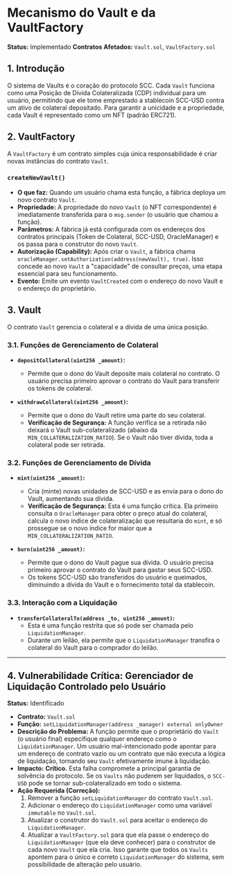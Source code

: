# Mecanismo do Vault e da VaultFactory

**Status:** Implementado
**Contratos Afetados:** `Vault.sol`, `VaultFactory.sol`

## 1. Introdução

O sistema de Vaults é o coração do protocolo SCC. Cada `Vault` funciona como uma Posição de Dívida Colateralizada (CDP) individual para um usuário, permitindo que ele tome emprestado a stablecoin SCC-USD contra um ativo de colateral depositado. Para garantir a unicidade e a propriedade, cada Vault é representado como um NFT (padrão ERC721).

## 2. VaultFactory

A `VaultFactory` é um contrato simples cuja única responsabilidade é criar novas instâncias do contrato `Vault`.

### `createNewVault()`

- **O que faz:** Quando um usuário chama esta função, a fábrica deploya um novo contrato `Vault`.
- **Propriedade:** A propriedade do novo `Vault` (o NFT correspondente) é imediatamente transferida para o `msg.sender` (o usuário que chamou a função).
- **Parâmetros:** A fábrica já está configurada com os endereços dos contratos principais (Token de Colateral, SCC-USD, OracleManager) e os passa para o construtor do novo `Vault`.
- **Autorização (Capability):** Após criar o `Vault`, a fábrica chama `oracleManager.setAuthorization(address(newVault), true)`. Isso concede ao novo `Vault` a "capacidade" de consultar preços, uma etapa essencial para seu funcionamento.
- **Evento:** Emite um evento `VaultCreated` com o endereço do novo Vault e o endereço do proprietário.

## 3. Vault

O contrato `Vault` gerencia o colateral e a dívida de uma única posição.

### 3.1. Funções de Gerenciamento de Colateral

- **`depositCollateral(uint256 _amount)`:**
  - Permite que o dono do Vault deposite mais colateral no contrato. O usuário precisa primeiro aprovar o contrato do Vault para transferir os tokens de colateral.

- **`withdrawCollateral(uint256 _amount)`:**
  - Permite que o dono do Vault retire uma parte do seu colateral. 
  - **Verificação de Segurança:** A função verifica se a retirada não deixará o Vault sub-colateralizado (abaixo da `MIN_COLLATERALIZATION_RATIO`). Se o Vault não tiver dívida, toda a colateral pode ser retirada.

### 3.2. Funções de Gerenciamento de Dívida

- **`mint(uint256 _amount)`:**
  - Cria (minte) novas unidades de SCC-USD e as envia para o dono do Vault, aumentando sua dívida.
  - **Verificação de Segurança:** Esta é uma função crítica. Ela primeiro consulta o `OracleManager` para obter o preço atual do colateral, calcula o novo índice de colateralização que resultaria do `mint`, e só prossegue se o novo índice for maior que a `MIN_COLLATERALIZATION_RATIO`.

- **`burn(uint256 _amount)`:**
  - Permite que o dono do Vault pague sua dívida. O usuário precisa primeiro aprovar o contrato do Vault para gastar seus SCC-USD.
  - Os tokens SCC-USD são transferidos do usuário e queimados, diminuindo a dívida do Vault e o fornecimento total da stablecoin.

### 3.3. Interação com a Liquidação

- **`transferCollateralTo(address _to, uint256 _amount)`:**
  - Esta é uma função restrita que só pode ser chamada pelo `LiquidationManager`.
  - Durante um leilão, ela permite que o `LiquidationManager` transfira o colateral do Vault para o comprador do leilão.

---

## 4. Vulnerabilidade Crítica: Gerenciador de Liquidação Controlado pelo Usuário

**Status:** Identificado

-   **Contrato:** `Vault.sol`
-   **Função:** `setLiquidationManager(address _manager) external onlyOwner`
-   **Descrição do Problema:** A função permite que o proprietário do `Vault` (o usuário final) especifique qualquer endereço como o `LiquidationManager`. Um usuário mal-intencionado pode apontar para um endereço de contrato vazio ou um contrato que não executa a lógica de liquidação, tornando seu `Vault` efetivamente imune à liquidação.
-   **Impacto:** **Crítico.** Esta falha compromete a principal garantia de solvência do protocolo. Se os `Vaults` não puderem ser liquidados, o `SCC-USD` pode se tornar sub-colateralizado em todo o sistema.
-   **Ação Requerida (Correção):**
    1.  Remover a função `setLiquidationManager` do contrato `Vault.sol`.
    2.  Adicionar o endereço do `LiquidationManager` como uma variável `immutable` no `Vault.sol`.
    3.  Atualizar o construtor do `Vault.sol` para aceitar o endereço do `LiquidationManager`.
    4.  Atualizar a `VaultFactory.sol` para que ela passe o endereço do `LiquidationManager` (que ela deve conhecer) para o construtor de cada novo `Vault` que ela cria. Isso garante que todos os `Vaults` apontem para o único e correto `LiquidationManager` do sistema, sem possibilidade de alteração pelo usuário.


